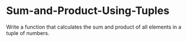 # Sum-and-Product-Using-Tuples
Write a function that calculates the sum and product of all elements in a tuple of numbers.
